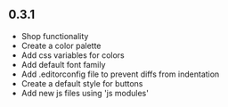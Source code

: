 ## 0.3.1

- Shop functionality
- Create a color palette
- Add css variables for colors
- Add default font family
- Add .editorconfig file to prevent diffs from indentation
- Create a default style for buttons
- Add new js files using 'js modules'
